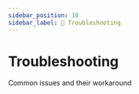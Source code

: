 ```yaml
---
sidebar_position: 10
sidebar_label: 🐞 Troubleshooting
---
```


# Troubleshooting

 Common issues and their workaround
